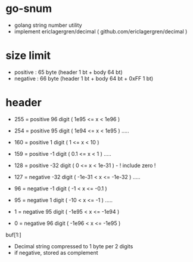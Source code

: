 # go-snum
 - golang string number utility
 - implement ericlagergren/decimal ( github.com/ericlagergren/decimal )

# size limit
 - positive : 65 byte (header 1 bt + body 64 bt)
 - negative : 66 byte (header 1 bt + body 64 bt + 0xFF 1 bt)

# header
 - 255 = positive 96 digit ( 1e95 <= x < 1e96 )
 - 254 = positive 95 digit ( 1e94 <= x < 1e95 )
 .....
 - 160 = positive 1 digit ( 1 <= x < 10 )
 - 159 = positive -1 digit ( 0.1 <= x < 1 )
 .....
 - 128 = positive -32 digit ( 0 <= x < 1e-31 ) - ! include zero !

 - 127 = negative -32 digit ( -1e-31 < x <= -1e-32 )
 .....
 - 96 = negative -1 digit ( -1 < x <= -0.1 )
 - 95 = negative 1 digit ( -10 < x <= -1 )
 .....
 - 1 = negative 95 digit ( -1e95 < x <= -1e94 )
 - 0 = negative 96 digit ( -1e96 < x <= -1e95 )

buf[1:]
 - Decimal string compressed to 1 byte per 2 digits
 - if negative, stored as complement
